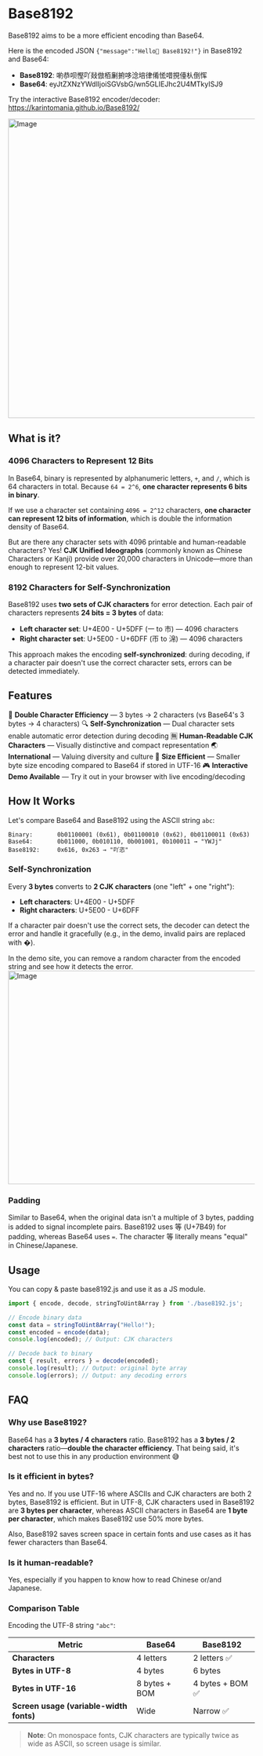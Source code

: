 # Base8192
Base8192 aims to be a more efficient encoding than Base64.

Here is the encoded JSON `{"message":"Hello👋 Base8192!"}` in Base8192 and Base64:

- **Base8192**: 喲恭呗慳吖敥倣栢劆捬哆淰培律倄恡唶挸儓朲倒恽
- **Base64**: eyJtZXNzYWdlIjoiSGVsbG/wn5GLIEJhc2U4MTkyISJ9

Try the interactive Base8192 encoder/decoder:  
https://karintomania.github.io/Base8192/

<img width="920" height="610" alt="Image" src="https://github.com/user-attachments/assets/21a63e7f-3d15-458f-93f6-9db762eb9745" />

## What is it?

### 4096 Characters to Represent 12 Bits

In Base64, binary is represented by alphanumeric letters, `+`, and `/`, which is 64 characters in total. Because `64 = 2^6`, **one character represents 6 bits in binary**.

If we use a character set containing `4096 = 2^12` characters, **one character can represent 12 bits of information**, which is double the information density of Base64.

But are there any character sets with 4096 printable and human-readable characters? Yes! **CJK Unified Ideographs** (commonly known as Chinese Characters or Kanji) provide over 20,000 characters in Unicode—more than enough to represent 12-bit values.

### 8192 Characters for Self-Synchronization

Base8192 uses **two sets of CJK characters** for error detection. Each pair of characters represents **24 bits = 3 bytes** of data:

- **Left character set**: U+4E00 - U+5DFF (一 to 巿) — 4096 characters
- **Right character set**: U+5E00 - U+6DFF (帀 to 淿) — 4096 characters

This approach makes the encoding **self-synchronized**: during decoding, if a character pair doesn't use the correct character sets, errors can be detected immediately.

## Features

🚀 **Double Character Efficiency** — 3 bytes → 2 characters (vs Base64's 3 bytes → 4 characters)
🔍 **Self-Synchronization** — Dual character sets enable automatic error detection during decoding
🈚 **Human-Readable CJK Characters** — Visually distinctive and compact representation
🌏 **International** — Valuing diversity and culture
💾 **Size Efficient** — Smaller byte size encoding compared to Base64 if stored in UTF-16
🎮 **Interactive Demo Available** — Try it out in your browser with live encoding/decoding

## How It Works

Let's compare Base64 and Base8192 using the ASCII string `abc`:

```
Binary:       0b01100001 (0x61), 0b01100010 (0x62), 0b01100011 (0x63)
Base64:       0b011000, 0b010110, 0b001001, 0b100011 → "YWJj"
Base8192:     0x616, 0x263 → "吖恣"
```

### Self-Synchronization

Every **3 bytes** converts to **2 CJK characters** (one "left" + one "right"):

- **Left characters**: U+4E00 - U+5DFF
- **Right characters**: U+5E00 - U+6DFF

If a character pair doesn't use the correct sets, the decoder can detect the error and handle it gracefully (e.g., in the demo, invalid pairs are replaced with �).

In the demo site, you can remove a random character from the encoded string and see how it detects the error.  
<img width="934" height="435" alt="Image" src="https://github.com/user-attachments/assets/35b1ef1e-29c3-4193-9e1e-a9144095f15a" />

### Padding
Similar to Base64, when the original data isn't a multiple of 3 bytes, padding is added to signal incomplete pairs.
Base8192 uses 等 (U+7B49) for padding, whereas Base64 uses `=`. The character 等 literally means "equal" in Chinese/Japanese.

## Usage
You can copy & paste base8192.js and use it as a JS module.

```javascript
import { encode, decode, stringToUint8Array } from './base8192.js';

// Encode binary data
const data = stringToUint8Array("Hello!");
const encoded = encode(data);
console.log(encoded); // Output: CJK characters

// Decode back to binary
const { result, errors } = decode(encoded);
console.log(result); // Output: original byte array
console.log(errors); // Output: any decoding errors
```

## FAQ

### Why use Base8192?

Base64 has a **3 bytes / 4 characters** ratio. Base8192 has a **3 bytes / 2 characters** ratio—**double the character efficiency**.
That being said, it's best not to use this in any production environment 😅

### Is it efficient in bytes?

Yes and no. If you use UTF-16 where ASCIIs and CJK characters are both 2 bytes, Base8192 is efficient.
But in UTF-8, CJK characters used in Base8192 are **3 bytes per character**, whereas ASCII characters in Base64 are **1 byte per character**, which makes Base8192 use 50% more bytes.

Also, Base8192 saves screen space in certain fonts and use cases as it has fewer characters than Base64.

### Is it human-readable?

Yes, especially if you happen to know how to read Chinese or/and Japanese.

### Comparison Table

Encoding the UTF-8 string `"abc"`:

| Metric | Base64 | Base8192 |
|--------|--------|----------|
| **Characters** | 4 letters | 2 letters ✅ |
| **Bytes in UTF-8** | 4 bytes | 6 bytes |
| **Bytes in UTF-16** | 8 bytes + BOM | 4 bytes + BOM ✅ |
| **Screen usage (variable-width fonts)** | Wide | Narrow ✅ |

> **Note**: On monospace fonts, CJK characters are typically twice as wide as ASCII, so screen usage is similar.

